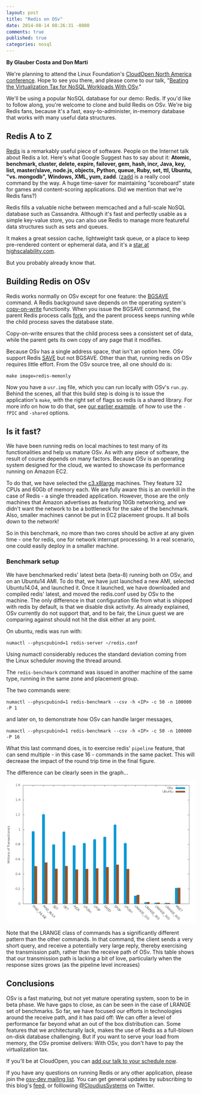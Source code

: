 ```yaml
---
layout: post
title: "Redis on OSv"
date: 2014-08-14 08:26:31 -0800
comments: true
published: true
categories: nosql
---
```


**By Glauber Costa and Don Marti**

We're planning to attend the 
Linux Foundation's [CloudOpen North America conference](http://events.linuxfoundation.org/events/cloudopen-north-america).  Hope to see you there, and please come to our talk, "[Beating the Virtualization Tax for NoSQL Workloads With OSv](http://lccona14.sched.org/event/4684a80dd37f200277e971133920a2d0)."

We'll be using a popular NoSQL database for our demo: Redis.  If you'd like to follow along, you're welcome to clone and build Redis on OSv.  We're big Redis fans, because it's a fast, easy-to-administer, in-memory database that works with many useful data structures.


## Redis A to Z

[Redis](http://redis.io/) is a remarkably useful piece of software.  People on the Internet talk about Redis a lot.  Here's what Google Suggest has to say about it: **Atomic, benchmark, cluster, delete, expire, failover, gem, hash, incr, Java, key, list, master/slave, node.js, objects, Python, queue, Ruby, set, ttl, Ubuntu, "vs. mongodb", Windows, XML, yum, zadd**.  ([zadd](http://redis.io/commands/ZADD) is a really cool command by the way.  A huge time-saver for maintaining "scoreboard" state for games and content-scoring applications.  Did we mention that we're Redis fans?)

Redis fills a valuable niche between memcached and a full-scale NoSQL database such as Cassandra.  Although it's fast and perfectly usable as a simple key-value store, you can also use Redis to manage more featureful data structures such as sets and queues.

It makes a great session cache, lightweight task queue, or a place to keep pre-rendered content or ephemeral data, and it's a [star at highscalability.com](http://highscalability.com/display/Search?moduleId=4876569&searchQuery=redis).

But you probably already know that.


## Building Redis on OSv

Redis works normally on OSv except for one feature: the
[BGSAVE](http://redis.io/commands/bgsave)
command.  A Redis background
save depends on the operating system's
[copy-on-write](http://en.wikipedia.org/wiki/Copy-on-write#Copy-on-write_in_virtual_memory_management)
functionity.  When you issue the BGSAVE
command, the parent Redis process calls
[fork](http://en.wikipedia.org/wiki/Fork_%28system_call%29),
and the parent process keeps running while the child
process saves the database state.

Copy-on-write ensures that the child process sees
a consistent set of data, while the parent gets its
own copy of any page that it modifies.

Because OSv has a single address space,
that isn't an option here. OSv support Redis
[SAVE](http://redis.io/commands/save) but not BGSAVE. Other than that,
running redis on OSv requires little effort. From the OSv source tree,
all one should do is:


```
make image=redis-memonly
```

Now you have a `usr.img` file, which you can run locally with OSv's `run.py`.  Behind the scenes, all that this build step is doing is to issue the application's `make`, with the right set of flags so redis is a shared library.  For more info on how to do that, see [our earlier example](http://osv.io/blog/blog/2014/04/03/capstan/).  of how to use the `-fPIC` and `-shared` options.  


## Is it fast?

We have been running redis on local machines to test many of its
functionalities and help us mature OSv.  As with any piece of software, the
result of course depends on many factors.  Because OSv is an operating system
designed for the cloud, we wanted to showcase its performance running on Amazon
EC2.

To do that, we have selected the [c3.x8large](http://aws.amazon.com/ec2/instance-types/) machines.  They feature 32 CPUs and
60Gb of memory each. We are fully aware this is an overkill in the case
of Redis - a single threaded application. However, those are the only machines
that Amazon advertises as featuring 10Gb networking, and we didn't want the
network to be a bottleneck for the sake of the benchmark. Also, smaller
machines cannot be put in EC2 placement groups. It all boils down to the network! 

So in this benchmark, no more than two cores should be active at any given time - one for redis, one for network interrupt processing. In a real scenario, one could easily deploy in a smaller machine.

### Benchmark setup

We have benchmarked redis' latest beta (beta-8) running both on OSv, and on an
Ubuntu14 AMI. To do that, we have just launched a new AMI, selected
Ubuntu14.04, and launched it. Once it launched, we have downloaded and compiled
redis' latest, and moved the redis.conf used by OSv to the machine. The only
difference in that configuration file from what is shipped with redis by
default, is that we disable disk activity. As already explained,
OSv currently do not support that, and to be fair, the Linux guest we are
comparing against should not hit the disk either at any point.

On ubuntu, redis was run with:

```
numactl --physcpubind=1 redis-server ~/redis.conf
```

Using numactl considerably reduces the standard deviation coming from the Linux
scheduler moving the thread around.

The `redis-benchmark` command was issued in another machine of the same type,
running in the same zone and placement group.

The two commands were:

```
numactl --physcpubind=1 redis-benchmark --csv -h <IP> -c 50 -n 100000 -P 1
```

and later on, to demonstrate how OSv can handle larger messages,

```
numactl --physcpubind=1 redis-benchmark --csv -h <IP> -c 50 -n 100000 -P 16
```

What this last command does, is to exercise redis' ``pipeline`` feature, that
can send multiple - in this case 16 - commands in the same packet. This will
decrease the impact of the round trip time in the final figure.

The difference can be clearly seen in the graph...

[![Redis benchmark results](/images/redis.png)](/images/redis.png)

Note that the LRANGE class of commands has a significantly different pattern
than the other commands. In that command, the client sends a very short query,
and receive a potentially very large reply, thereby exercising the transmission
path, rather than the receive path of OSv. This table shows that our transmission
path is lacking a bit of love, particularly when the response sizes grows (as the
pipeline level increases)

## Conclusions

OSv is a fast maturing, but not yet mature operating system, soon to be in beta
phase. We have gaps to close, as can be seen in the case of LRANGE set of
benchmarks. So far, we have focused our efforts in technologies around the
receive path, and it has paid off: We can offer a level of performance far
beyond what an out of the box distribution can. Some features that we
architecturally lack, makes the use of Redis as a full-blown on-disk database
challenging. But if you want to serve your load from memory, the OSv promise
delivers: With OSv, you don't have to pay the virtualization tax.

If you'll be at CloudOpen, you can [add our talk to your schedule now](http://lccona14.sched.org/event/4684a80dd37f200277e971133920a2d0).

If you have any questions on running Redis or any other application, please join the [osv-dev mailing list](https://groups.google.com/forum/#!forum/osv-dev).  You can get general updates by subscribing to this blog's [feed](http://osv.io/blog/atom.xml), or folllowing [@CloudiusSystems](https://twitter.com/CloudiusSystems) on Twitter.

